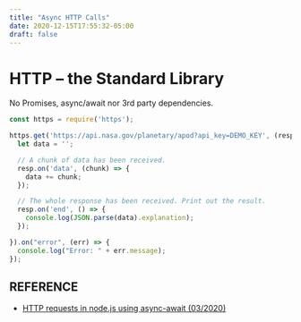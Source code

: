 ```yaml
---
title: "Async HTTP Calls"
date: 2020-12-15T17:55:32-05:00
draft: false
---
```

# HTTP – the Standard Library
No Promises, async/await nor 3rd party dependencies.


```js {linenos=table,linenostart=0}
const https = require('https');

https.get('https://api.nasa.gov/planetary/apod?api_key=DEMO_KEY', (resp) => {
  let data = '';

  // A chunk of data has been received.
  resp.on('data', (chunk) => {
    data += chunk;
  });

  // The whole response has been received. Print out the result.
  resp.on('end', () => {
    console.log(JSON.parse(data).explanation);
  });

}).on("error", (err) => {
  console.log("Error: " + err.message);
});
```

## REFERENCE
* [HTTP requests in node.js using async-await (03/2020)](https://www.twilio.com/blog/5-ways-to-make-http-requests-in-node-js-using-async-await)